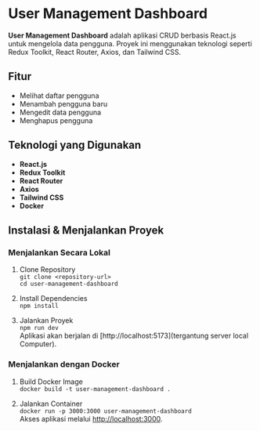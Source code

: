 # User Management Dashboard

**User Management Dashboard** adalah aplikasi CRUD berbasis React.js untuk mengelola data pengguna. Proyek ini menggunakan teknologi seperti Redux Toolkit, React Router, Axios, dan Tailwind CSS.

## Fitur

- Melihat daftar pengguna
- Menambah pengguna baru
- Mengedit data pengguna
- Menghapus pengguna

## Teknologi yang Digunakan

- **React.js**
- **Redux Toolkit**
- **React Router**
- **Axios**
- **Tailwind CSS**
- **Docker**

## Instalasi & Menjalankan Proyek

### Menjalankan Secara Lokal
1. Clone Repository  
   `git clone <repository-url>`  
   `cd user-management-dashboard`

2. Install Dependencies  
   `npm install`

3. Jalankan Proyek  
   `npm run dev`  
   Aplikasi akan berjalan di [http://localhost:5173](tergantung server local Computer).

### Menjalankan dengan Docker
1. Build Docker Image  
   `docker build -t user-management-dashboard .`

2. Jalankan Container  
   `docker run -p 3000:3000 user-management-dashboard`  
   Akses aplikasi melalui [http://localhost:3000](http://localhost:3000).
